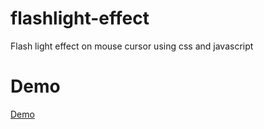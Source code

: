 # flashlight-effect
Flash light effect on mouse cursor using css and javascript

# Demo
<a href="https://codepen.io/KianaMsqt/pen/bGEVNbG" title="demo" target="_blank">Demo</a>

